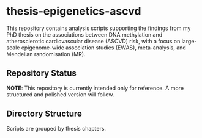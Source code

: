 # thesis-epigenetics-ascvd
This repository contains analysis scripts supporting the findings from my PhD thesis on the associations between DNA methylation and atherosclerotic cardiovascular disease (ASCVD) risk, with a focus on large-scale epigenome-wide association studies (EWAS), meta-analysis, and Mendelian randomisation (MR).

## Repository Status
**NOTE**: This repository is currently intended only for reference. A more structured and polished version will follow.

## Directory Structure
Scripts are grouped by thesis chapters.
